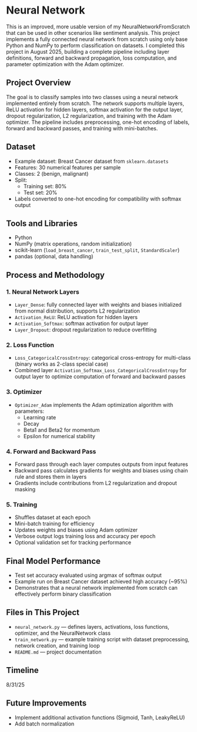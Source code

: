 # Neural Network

This is an improved, more usable version of my NeuralNetworkFromScratch that can be used in other scenarios like sentiment analysis. This project implements a fully connected neural network from scratch using only base Python and NumPy to perform classification on datasets. I completed this project in August 2025, building a complete pipeline including layer definitions, forward and backward propagation, loss computation, and parameter optimization with the Adam optimizer.

## Project Overview

The goal is to classify samples into two classes using a neural network implemented entirely from scratch. The network supports multiple layers, ReLU activation for hidden layers, softmax activation for the output layer, dropout regularization, L2 regularization, and training with the Adam optimizer. The pipeline includes preprocessing, one-hot encoding of labels, forward and backward passes, and training with mini-batches.

## Dataset

- Example dataset: Breast Cancer dataset from `sklearn.datasets`
- Features: 30 numerical features per sample
- Classes: 2 (benign, malignant)
- Split:
  - Training set: 80%
  - Test set: 20%
- Labels converted to one-hot encoding for compatibility with softmax output

## Tools and Libraries

- Python  
- NumPy (matrix operations, random initialization)  
- scikit-learn (`load_breast_cancer`, `train_test_split`, `StandardScaler`)  
- pandas (optional, data handling)  

## Process and Methodology

### 1. Neural Network Layers
- `Layer_Dense`: fully connected layer with weights and biases initialized from normal distribution, supports L2 regularization  
- `Activation_ReLU`: ReLU activation for hidden layers  
- `Activation_Softmax`: softmax activation for output layer  
- `Layer_Dropout`: dropout regularization to reduce overfitting  

### 2. Loss Function
- `Loss_CategoricalCrossEntropy`: categorical cross-entropy for multi-class (binary works as 2-class special case)  
- Combined layer `Activation_Softmax_Loss_CategoricalCrossEntropy` for output layer to optimize computation of forward and backward passes  

### 3. Optimizer
- `Optimizer_Adam` implements the Adam optimization algorithm with parameters:
  - Learning rate
  - Decay
  - Beta1 and Beta2 for momentum
  - Epsilon for numerical stability

### 4. Forward and Backward Pass
- Forward pass through each layer computes outputs from input features  
- Backward pass calculates gradients for weights and biases using chain rule and stores them in layers  
- Gradients include contributions from L2 regularization and dropout masking  

### 5. Training
- Shuffles dataset at each epoch  
- Mini-batch training for efficiency  
- Updates weights and biases using Adam optimizer  
- Verbose output logs training loss and accuracy per epoch  
- Optional validation set for tracking performance  

## Final Model Performance

- Test set accuracy evaluated using argmax of softmax output  
- Example run on Breast Cancer dataset achieved high accuracy (~95%)  
- Demonstrates that a neural network implemented from scratch can effectively perform binary classification  

## Files in This Project

- `neural_network.py` — defines layers, activations, loss functions, optimizer, and the NeuralNetwork class  
- `train_network.py` — example training script with dataset preprocessing, network creation, and training loop  
- `README.md` — project documentation  

## Timeline

8/31/25  

## Future Improvements

- Implement additional activation functions (Sigmoid, Tanh, LeakyReLU)  
- Add batch normalization  
